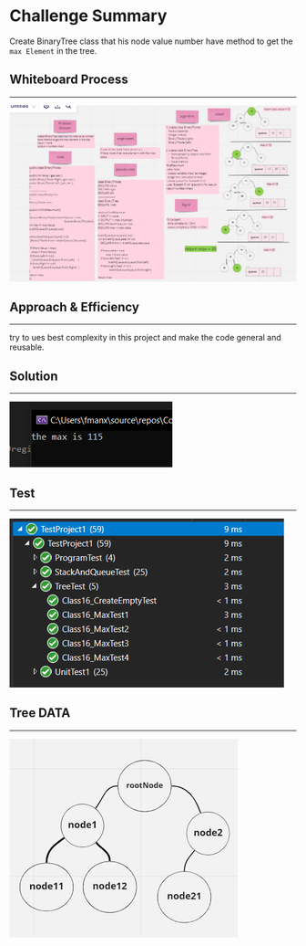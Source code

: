 # Challenge Summary

Create BinaryTree class that his node value number have method to get the `max Element` in the tree.

## Whiteboard Process
---



![img](../image/class16/Class16.PNG)



## Approach & Efficiency
---
try to ues best complexity in this project and make the code general and reusable.

## Solution
---


![img](../image/class16/run16.PNG)



## Test
---


![img](../image/class16/test16.PNG)



## Tree DATA
---


![img](../image/class16/Data16.PNG)


